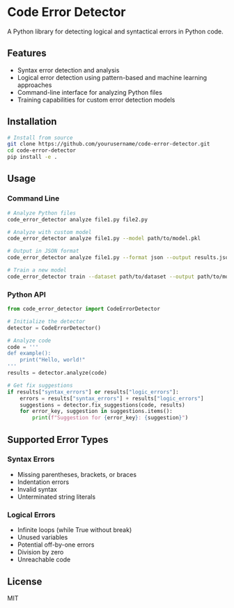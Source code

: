 # Code Error Detector

A Python library for detecting logical and syntactical errors in Python code.

## Features

- Syntax error detection and analysis
- Logical error detection using pattern-based and machine learning approaches
- Command-line interface for analyzing Python files
- Training capabilities for custom error detection models

## Installation

```bash
# Install from source
git clone https://github.com/yourusername/code-error-detector.git
cd code-error-detector
pip install -e .
```

## Usage

### Command Line

```bash
# Analyze Python files
code_error_detector analyze file1.py file2.py

# Analyze with custom model
code_error_detector analyze file1.py --model path/to/model.pkl

# Output in JSON format
code_error_detector analyze file1.py --format json --output results.json

# Train a new model
code_error_detector train --dataset path/to/dataset --output path/to/model.pkl
```

### Python API

```python
from code_error_detector import CodeErrorDetector

# Initialize the detector
detector = CodeErrorDetector()

# Analyze code
code = '''
def example():
    print("Hello, world!"
'''
results = detector.analyze(code)

# Get fix suggestions
if results["syntax_errors"] or results["logic_errors"]:
    errors = results["syntax_errors"] + results["logic_errors"]
    suggestions = detector.fix_suggestions(code, results)
    for error_key, suggestion in suggestions.items():
        print(f"Suggestion for {error_key}: {suggestion}")
```

## Supported Error Types

### Syntax Errors

- Missing parentheses, brackets, or braces
- Indentation errors
- Invalid syntax
- Unterminated string literals

### Logical Errors

- Infinite loops (while True without break)
- Unused variables
- Potential off-by-one errors
- Division by zero
- Unreachable code

## License

MIT
